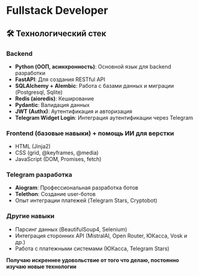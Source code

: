 # Fullstack Developer

## 🛠 Технологический стек

### Backend
- **Python (ООП, асинхронность)**: Основной язык для backend разработки
- **FastAPI**: Для создания RESTful API
- **SQLAlchemy + Alembic**: Работа с базами данных и миграции (Postgresql, Sqlite)
- **Redis (aioredis)**: Кеширование
- **Pydantic**: Валидация данных
- **JWT (Authx)**: Аутентификация и авторизация
- **Telegram Widget Login**: Интеграция аутентификации через Telegram

### Frontend (базовые навыки) + помощь ИИ для верстки
- HTML (Jinja2)
- CSS (grid, @keyframes, @media)
- JavaScript (DOM, Promises, fetch)
  

### Telegram разработка
- **Aiogram**: Профессиональная разработка ботов
- **Telethon**: Создание user-ботов
- Опыт интеграции платежей (Telegram Stars, Cryptobot)

### Другие навыки
- Парсинг данных (BeautifulSoup4, Selenium)
- Интеграция сторонних API (MistralAI, Open Router, ЮКасса, Vosk и др.)
- Работа с платежными системами (ЮКасса, Telegram Stars)

**Получаю искреннее удовольствие от того что делаю, постоянно изучаю новые технологии**
